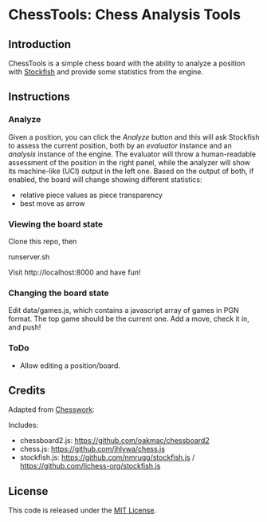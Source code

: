 # ChessTools: Chess Analysis Tools

## Introduction

ChessTools is a simple chess board with the ability to analyze a position with [Stockfish](https://stockfishchess.org/) and provide some statistics from the engine.

## Instructions 

### Analyze

Given a position, you can click the _Analyze_ button and this will ask Stockfish to assess the current position, both by an _evaluator_ instance and an _analysis_ instance of the engine.
The evaluator will throw a human-readable assessment of the position in the right panel, while the analyzer will show its machine-like (UCI) output in the left one.
Based on the output of both, if enabled, the board will change showing different statistics:
- relative piece values as piece transparency
- best move as arrow

### Viewing the board state

Clone this repo, then 

   runserver.sh

Visit http://localhost:8000 and have fun!

### Changing the board state

Edit data/games.js, which contains a javascript array of games in PGN format.  The top game should be the current one.  Add a move, check it in, and push!

### ToDo

- Allow editing a position/board.

## Credits

Adapted from [Chesswork](https://github.com/hjavadish/Chesswork): 

Includes:
* chessboard2.js: https://github.com/oakmac/chessboard2
* chess.js: https://github.com/jhlywa/chess.js
* stockfish.js: https://github.com/nmrugg/stockfish.js / https://github.com/lichess-org/stockfish.js
  
## License

This code is released under the [MIT License](https://github.com/siansell/pgnviewer/blob/master/LICENSE).

